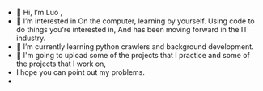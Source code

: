 - 👋 Hi, I’m Luo ,
- 👀 I’m interested in On the computer, learning by yourself. Using code to do things you're interested in, And has been moving forward in the IT industry. 
- 🌱 I’m currently learning python crawlers and background development.
- 💞️ I'm going to upload some of the projects that I practice and some of the projects that I work on,
- I hope you can point out my problems.
-

<!---
746852/746852 is a ✨ special ✨ repository because its `README.md` (this file) appears on your GitHub profile.
You can click the Preview link to take a look at your changes.
--->
